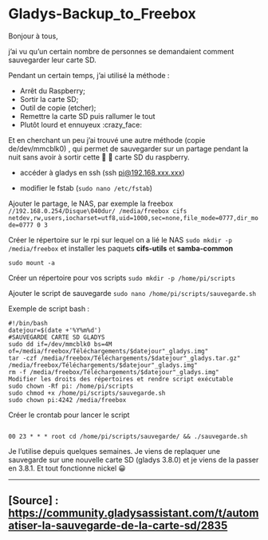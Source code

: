 # Gladys-Backup_to_Freebox

Bonjour à tous,

j’ai vu qu’un certain nombre de personnes se demandaient comment sauvegarder leur carte SD.

Pendant un certain temps, j’ai utilisé la méthode :

- Arrêt du Raspberry;
- Sortir la carte SD;
- Outil de copie (etcher);
- Remettre la carte SD puis rallumer le tout
- Plutôt lourd et ennuyeux :crazy_face:

Et en cherchant un peu j’ai trouvé une autre méthode (copie de/dev/mmcblk0) , qui permet de sauvegarder sur un partage pendant la nuit sans avoir à sortir cette :floppy_disk: :gun: carte SD du raspberry.

- accéder à gladys en ssh (ssh pi@192.168.xxx.xxx)

- modifier le fstab (```sudo nano /etc/fstab```)

Ajouter le partage, le NAS, par exemple la freebox
```//192.168.0.254/Disque\040dur/ /media/freebox cifs netdev,rw,users,iocharset=utf8,uid=1000,sec=none,file_mode=0777,dir_mode=0777 0 3```

Créer le répertoire sur le rpi sur lequel on a lié le NAS
```sudo mkdir -p /media/freebox```
et installer les paquets **cifs-utils** et **samba-common**

```sudo mount -a```

Créer un répertoire pour vos scripts
```sudo mkdir -p /home/pi/scripts```

Ajouter le script de sauvegarde
```sudo nano /home/pi/scripts/sauvegarde.sh```

Exemple de script bash :
```
#!/bin/bash
datejour=$(date +'%Y%m%d')
#SAUVEGARDE CARTE SD GLADYS
sudo dd if=/dev/mmcblk0 bs=4M of=/media/freebox/Téléchargements/$datejour"_gladys.img"
tar -czf /media/freebox/Téléchargements/$datejour"_gladys.tar.gz" /media/freebox/Téléchargements/$datejour"_gladys.img"
rm -f /media/freebox/Téléchargements/$datejour"_gladys.img"
Modifier les droits des répertoires et rendre script exécutable
sudo chown -Rf pi: /home/pi/scripts
sudo chmod +x /home/pi/scripts/sauvegarde.sh
sudo chown pi:4242 /media/freebox
```

Créer le crontab pour lancer le script 
```sudo nano /etc/crontab

00 23 * * * root cd /home/pi/scripts/sauvegarde/ && ./sauvegarde.sh
```

Je l’utilise depuis quelques semaines. Je viens de replaquer une sauvegarde sur une nouvelle carte SD (gladys 3.8.0) et je viens de la passer en 3.8.1.
Et tout fonctionne nickel :grinning:

-----
[Source] : https://community.gladysassistant.com/t/automatiser-la-sauvegarde-de-la-carte-sd/2835
-----
